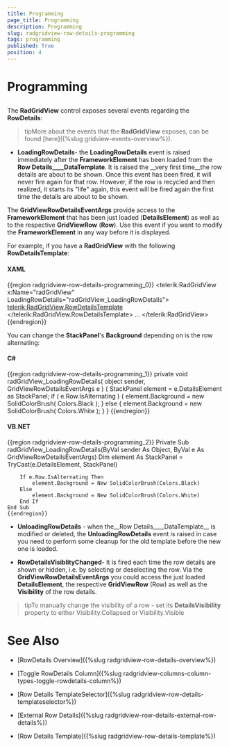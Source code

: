 ```yaml
---
title: Programming
page_title: Programming
description: Programming
slug: radgridview-row-details-programming
tags: programming
published: True
position: 4
---
```


# Programming



## 

The __RadGridView__ control exposes several events regarding the __RowDetails__:

>tipMore about the events that the __RadGridView__ exposes, can be found [here]({%slug gridview-events-overview%}).

* __LoadingRowDetails__- the __LoadingRowDetails__ event is raised immediately after the __FrameworkElement__ has been loaded from the __Row Details____DataTemplate__. It is raised the __very first time__the row details are about to be shown. Once this event has been fired, it will never fire again for that row. However, if the row is recycled and then realized, it starts its "life" again, this event will be fired again the first time the details are about to be shown.

The __GridViewRowDetailsEventArgs__ provide access to the __FrameworkElement__ that has been just loaded (__DetailsElement__) as well as to the respective __GridViewRow__ (__Row__). Use this event if you want to modify the __FrameworkElement__ in any way before it is displayed.

For example, if you have a __RadGridView__ with the following __RowDetailsTemplate__:

#### __XAML__

{{region radgridview-row-details-programming_0}}
	<telerik:RadGridView x:Name="radGridView"
	                        LoadingRowDetails="radGridView_LoadingRowDetails">
	   <telerik:RadGridView.RowDetailsTemplate>
	       <DataTemplate>
	           <StackPanel Orientation="Horizontal">
	               <TextBlock Text="City: " />
	               <TextBlock Text="{Binding City}" />
	           </StackPanel>
	       </DataTemplate>
	   </telerik:RadGridView.RowDetailsTemplate>
	    ...
	</telerik:RadGridView>
	{{endregion}}



You can change the __StackPanel__'s __Background__ depending on is the row alternating:

#### __C#__

{{region radgridview-row-details-programming_1}}
	private void radGridView_LoadingRowDetails( object sender, GridViewRowDetailsEventArgs e )
	{
	    StackPanel element = e.DetailsElement as StackPanel;
	    if ( e.Row.IsAlternating )
	    {
	        element.Background = new SolidColorBrush( Colors.Black );
	    }
	    else
	    {
	        element.Background = new SolidColorBrush( Colors.White );
	    }
	}
	{{endregion}}



#### __VB.NET__

{{region radgridview-row-details-programming_2}}
	Private Sub radGridView_LoadingRowDetails(ByVal sender As Object, ByVal e As GridViewRowDetailsEventArgs)
	    Dim element As StackPanel = TryCast(e.DetailsElement, StackPanel)
	
	    If e.Row.IsAlternating Then
	        element.Background = New SolidColorBrush(Colors.Black)
	    Else
	        element.Background = New SolidColorBrush(Colors.White)
	    End If
	End Sub
	{{endregion}}



* __UnloadingRowDetails__ - when the__Row Details____DataTemplate__ is modified or deleted, the __UnloadingRowDetails__ event is raised in case you need to perform some cleanup for the old template before the new one is loaded.

* __RowDetailsVisiblityChanged__- It is fired each time the row details are shown or hidden, i.e. by selecting or deselecting the row. Via the __GridViewRowDetailsEventArgs__ you could access the just loaded __DetailsElement__, the respective __GridViewRow__ (Row) as well as the __Visibility__ of the row details. 



>tipTo manually change the visibility of a row - set its __DetailsVisibility__ property to either Visibility.Collapsed or Visibility.Visible



# See Also

 * [RowDetails Overview]({%slug radgridview-row-details-overview%})

 * [Toggle RowDetails Column]({%slug radgridview-columns-column-types-toggle-rowdetails-column%})

 * [Row Details TemplateSelector]({%slug radgridview-row-details-templateselector%})

 * [External Row Details]({%slug radgridview-row-details-external-row-details%})

 * [Row Details Template]({%slug radgridview-row-details-template%})
